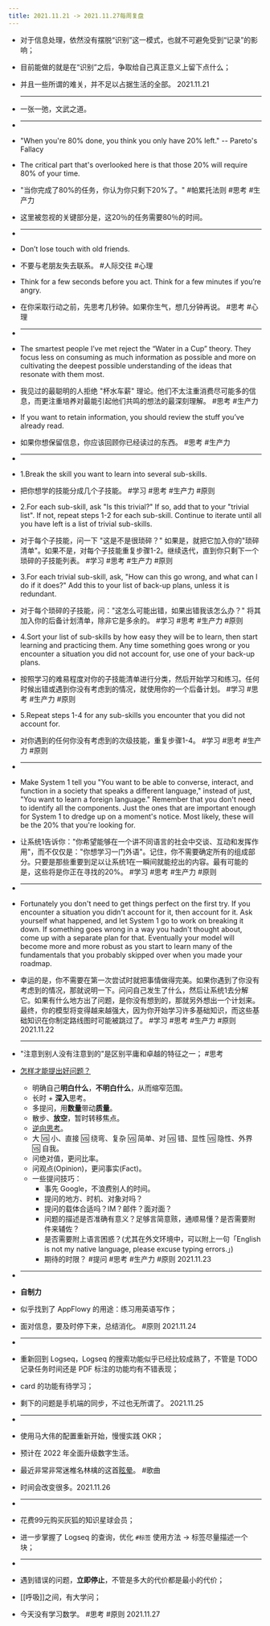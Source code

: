 ```yaml
---
title: 2021.11.21 -> 2021.11.27每周复盘
---
```


- 对于信息处理，依然没有摆脱“识别”这一模式，也就不可避免受到“记录”的影响；
- 目前能做的就是在“识别”之后，争取给自己真正意义上留下点什么；
- 并且一些所谓的难关，并不足以占据生活的全部。 2021.11.21
  
  ---
- 一张一弛，文武之道。
-
  ---
- "When you're 80% done, you think you only have 20% left." -- Pareto's Fallacy
- The critical part that's overlooked here is that those 20% will require 80% of your time.
- "当你完成了80%的任务，你认为你只剩下20%了。" #帕累托法则 #思考 #生产力
- 这里被忽视的关键部分是，这20％的任务需要80％的时间。
-
  ---
- Don’t lose touch with old friends.
- 不要与老朋友失去联系。 #人际交往 #心理
- Think for a few seconds before you act. Think for a few minutes if you’re angry.
- 在你采取行动之前，先思考几秒钟。如果你生气，想几分钟再说。 #思考 #心理
-
  ---
- The smartest people I’ve met reject the “Water in a Cup” theory. They focus less on consuming as much information as possible and more on cultivating the deepest possible understanding of the ideas that resonate with them most.
- 我见过的最聪明的人拒绝 "杯水车薪" 理论。他们不太注重消费尽可能多的信息，而更注重培养对最能引起他们共鸣的想法的最深刻理解。 #思考 #生产力
- If you want to retain information, you should review the stuff you’ve already read.
- 如果你想保留信息，你应该回顾你已经读过的东西。 #思考 #生产力
-
  ---
- 1.Break the skill you want to learn into several sub-skills.
- 把你想学的技能分成几个子技能。 #学习 #思考 #生产力 #原则
- 2.For each sub-skill, ask "Is this trivial?" If so, add that to your "trivial list". If not, repeat steps 1-2 for each sub-skill. Continue to iterate until all you have left is a list of trivial sub-skills.
- 对于每个子技能，问一下 "这是不是很琐碎？" 如果是，就把它加入你的"琐碎清单"。如果不是，对每个子技能重复步骤1-2。继续迭代，直到你只剩下一个琐碎的子技能列表。 #学习 #思考 #生产力 #原则
- 3.For each trivial sub-skill, ask, "How can this go wrong, and what can I do if it does?" Add this to your list of back-up plans, unless it is redundant.
- 对于每个琐碎的子技能，问："这怎么可能出错，如果出错我该怎么办？" 将其加入你的后备计划清单，除非它是多余的。 #学习 #思考 #生产力 #原则
- 4.Sort your list of sub-skills by how easy they will be to learn, then start learning and practicing them. Any time something goes wrong or you encounter a situation you did not account for, use one of your back-up plans.
- 按照学习的难易程度对你的子技能清单进行分类，然后开始学习和练习。任何时候出错或遇到你没有考虑到的情况，就使用你的一个后备计划。 #学习 #思考 #生产力 #原则
- 5.Repeat steps 1-4 for any sub-skills you encounter that you did not account for.
- 对你遇到的任何你没有考虑到的次级技能，重复步骤1-4。 #学习 #思考 #生产力 #原则
-
  ---
- Make System 1 tell you "You want to be able to converse, interact, and function in a society that speaks a different language," instead of just, "You want to learn a foreign language." Remember that you don't need to identify all the components. Just the ones that are important enough for System 1 to dredge up on a moment's notice. Most likely, these will be the 20% that you're looking for.
- 让系统1告诉你："你希望能够在一个讲不同语言的社会中交谈、互动和发挥作用"，而不仅仅是："你想学习一门外语"。记住，你不需要确定所有的组成部分。只要是那些重要到足以让系统1在一瞬间就能挖出的内容。最有可能的是，这些将是你正在寻找的20%。 #学习 #思考 #生产力 #原则
-
  ---
- Fortunately you don't need to get things perfect on the first try. If you encounter a situation you didn't account for it, then account for it. Ask yourself what happened, and let System 1 go to work on breaking it down. If something goes wrong in a way you hadn't thought about, come up with a separate plan for that. Eventually your model will become more and more robust as you start to learn many of the fundamentals that you probably skipped over when you made your roadmap.
- 幸运的是，你不需要在第一次尝试时就把事情做得完美。如果你遇到了你没有考虑到的情况，那就说明一下。问问自己发生了什么，然后让系统1去分解它。如果有什么地方出了问题，是你没有想到的，那就另外想出一个计划来。最终，你的模型将变得越来越强大，因为你开始学习许多基础知识，而这些基础知识在你制定路线图时可能被跳过了。 #学习 #思考 #生产力 #原则 2021.11.22
  
  ---
- "注意到别人没有注意到的"是区别平庸和卓越的特征之一； #思考
- [怎样才能提出好问题？](https://www.notion.so/59f6e6b8bb86428698ffe68610514c99)
	- 明确自己**明白什么**，**不明白什么**，从而缩窄范围。
	- 长时 + **深入**思考。
	- 多提问，用**数量**带动**质量**。
	- 散步、**放空**，暂时转移焦点。
	- [逆向思考](https://www.notion.so/4f59e30a61c54ad5b7ca0aa344787e4b?v=6c14bb78cdf7405090d11574a80bf5b6)。
	- 大 🆚 小、直接 🆚 绕弯、复杂 🆚 简单、对 🆚 错、显性 🆚 隐性、外界 🆚 自我。
	- 问绝对值，更问比率。
	- 问观点(Opinion)，更问事实(Fact)。
	- 一些提问技巧：
		- 事先 Google，不浪费别人的时间。
		- 提问的地方、时机、对象对吗？
		- 提问的载体合适吗？IM？邮件？面对面？
		- 问题的描述是否准确有意义？足够言简意赅，通顺易懂？是否需要附件来辅佐？
		- 是否需要附上语言困惑？(尤其在外文环境中，可以附上一句「English is not my native language, please excuse typing errors.」)
		- 期待的时限？ #提问 #思考 #生产力 #原则 2021.11.23
-
  ---
- **自制力**
- 似乎找到了 AppFlowy 的用途：练习用英语写作；
- 面对信息，要及时停下来，总结消化。 #原则 2021.11.24
-
  ---
- 重新回到 Logseq，Logseq 的搜索功能似乎已经比较成熟了，不管是 TODO 记录任务时间还是 PDF 标注的功能均有不错表现；
- card 的功能有待学习；
- 剩下的问题是手机端的同步，不过也无所谓了。 2021.11.25
-
  ---
- 使用马大伟的配置重新开始，慢慢实践 OKR；
- 预计在 2022 年全面升级数字生活。
- 最近非常非常迷椎名林檎的这首[眩晕](https://www.bilibili.com/video/BV1x44y16731)。 #歌曲
- 时间会改变很多。2021.11.26
-
  ---
- 花费99元购买灰狐的知识星球会员；
- 进一步掌握了 Logseq 的查询，优化 `#标签` 使用方法 -> 标签尽量描述一个块；
-
  ---
- 遇到错误的问题，**立即停止**，不管是多大的代价都是最小的代价；
- [[呼吸]]之间，有大学问；
- 今天没有学习数学。 #思考 #原则 2021.11.27